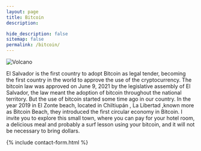 ```yaml
---
layout: page
title: Bitcoin
description:

hide_description: false
sitemap: false
permalink: /bitcoin/
---
```


![Volcano](/assets/img/about/bitcoin-coin.jpg)


El Salvador is the first country to adopt Bitcoin as legal tender, becoming the first country in the world to approve the use of the cryptocurrency.
The bitcoin law was approved on June 9, 2021 by the legislative assembly of El Salvador, the law meant the adoption of bitcoin throughout the national territory.
But the use of bitcoin started some time ago in our country. In the year 2019 in El Zonte beach, located in Chiltiupán , La Libertad ,known more as Bitcoin Beach, they introduced the first circular economy in Bitcoin. I invite you to explore this small town, where you can pay for your hotel room, a delicious meal and probably a surf lesson using your bitcoin, and it will not be necessary to bring dollars.


{% include contact-form.html %}
